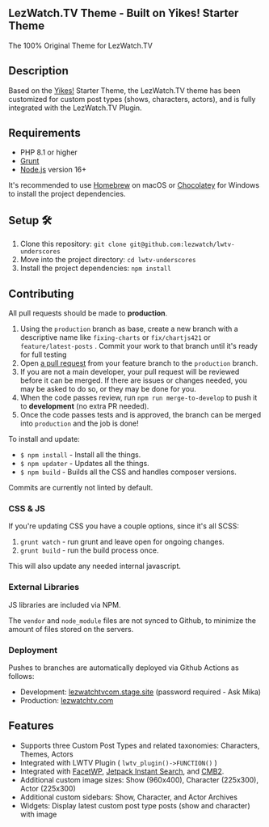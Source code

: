## LezWatch.TV Theme - Built on Yikes! Starter Theme

The 100% Original Theme for LezWatch.TV

## Description

Based on the [Yikes!](https://YikesInc.com) Starter Theme, the LezWatch.TV theme has been customized for custom post types (shows, characters, actors), and is fully integrated with the LezWatch.TV Plugin.

## Requirements

- PHP 8.1 or higher
- [Grunt](https://gruntjs.com)
- [Node.js](https://nodejs.org) version 16+

It's recommended to use [Homebrew](https://brew.sh) on macOS or [Chocolatey](https://chocolatey.org) for Windows to install the project dependencies.

## Setup 🛠

1. Clone this repository: `git clone git@github.com:lezwatch/lwtv-underscores`
2. Move into the project directory: `cd lwtv-underscores`
3. Install the project dependencies: `npm install`

## Contributing

All pull requests should be made to **production**.

1. Using the `production` branch as base, create a new branch with a descriptive name like `fixing-charts` or `fix/chartjs421` or `feature/latest-posts` . Commit your work to that branch until it's ready for full testing
2. Open [a pull request](https://help.github.com/en/desktop/contributing-to-projects/creating-a-pull-request) from your feature branch to the `production` branch.
3. If you are not a main developer, your pull request will be reviewed before it can be merged. If there are issues or changes needed, you may be asked to do so, or they may be done for you.
4. When the code passes review, run `npm run merge-to-develop` to push it to **development** (no extra PR needed).
5. Once the code passes tests and is approved, the branch can be merged into `production` and the job is done!

To install and update:

* `$ npm install` - Install all the things.
* `$ npm updater` - Updates all the things.
* `$ npm build` - Builds all the CSS and handles composer versions.

Commits are currently not linted by default.

### CSS & JS

If you're updating CSS you have a couple options, since it's all SCSS:

1. `grunt watch` - run grunt and leave open for ongoing changes.
2. `grunt build` - run the build process once.

This will also update any needed internal javascript.

### External Libraries

JS libraries are included via NPM.

The `vendor` and `node_module` files are not synced to Github, to minimize the amount of files stored on the servers.

### Deployment

Pushes to branches are automatically deployed via Github Actions as follows:

* Development: [lezwatchtvcom.stage.site](https://lezwatchtvcom.stage.site) (password required - Ask Mika)
* Production: [lezwatchtv.com](https://lezwatchtv.com)

## Features

* Supports three Custom Post Types and related taxonomies: Characters, Themes, Actors
* Integrated with LWTV Plugin ( `lwtv_plugin()->FUNCTION()` )
* Integrated with [FacetWP](https://facetwp.com), [Jetpack Instant Search](https://jetpack.com/support/search/), and [CMB2](https://cmb2.io/).
* Additional custom image sizes: Show (960x400), Character (225x300), Actor (225x300)
* Additional custom sidebars: Show, Character, and Actor Archives
* Widgets: Display latest custom post type posts (show and character) with image
